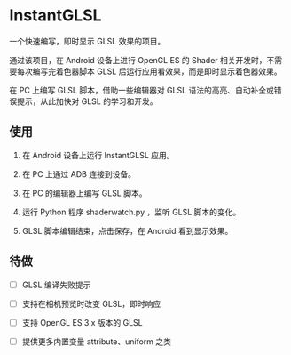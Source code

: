 # InstantGLSL

一个快速编写，即时显示 GLSL 效果的项目。

通过该项目，在 Android 设备上进行 OpenGL ES 的 Shader 相关开发时，不需要每次编写完着色器脚本 GLSL 后运行应用看效果，而是即时显示着色器效果。

在 PC 上编写 GLSL 脚本，借助一些编辑器对 GLSL 语法的高亮、自动补全或错误提示，从此加快对 GLSL 的学习和开发。

## 使用

1. 在 Android 设备上运行 InstantGLSL 应用。

2. 在 PC 上通过 ADB 连接到设备。

3. 在 PC 的编辑器上编写 GLSL 脚本。

4. 运行 Python 程序 shaderwatch.py ，监听 GLSL 脚本的变化。

5. GLSL 脚本编辑结束，点击保存，在 Android 看到显示效果。


## 待做 

- [ ] GLSL 编译失败提示
- [ ] 支持在相机预览时改变 GLSL，即时响应
- [ ] 支持 OpenGL ES 3.x 版本的 GLSL
- [ ] 提供更多内置变量 attribute、uniform 之类


